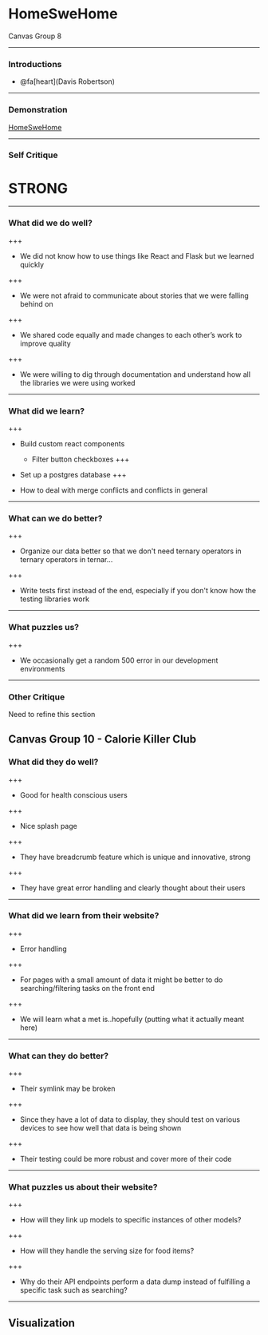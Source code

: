 # HomeSweHome

Canvas Group 8

---

### Introductions

- @fa[heart](Davis Robertson)
<!-- - Timothy Ho
- Rebekkah Koo
- Emily Kwong
- Godfrey Macasero -->

---

### Demonstration

[HomeSweHome](http://homeswehome.me)


---

### Self Critique

# STRONG

---

### What did we do well?

+++
- We did not know how to use things like React and Flask but we learned quickly

+++

- We were not afraid to communicate about stories that we were falling behind on

+++

- We shared code equally and made changes to each other’s work to improve quality

+++

- We were willing to dig through documentation and understand how all the libraries we were using worked
---
### What did we learn?

+++

- Build custom react components
    - Filter button checkboxes
+++

- Set up a postgres database
+++

- How to deal with merge conflicts and conflicts in general

---
### What can we do better?
+++

- Organize our data better so that we don't need ternary operators in ternary operators in ternar...

+++

- Write tests first instead of the end, especially if you don't know how the testing libraries work

---
### What puzzles us?
+++

- We occasionally get a random 500 error in our development environments

---
### Other Critique

Need to refine this section

Canvas Group 10 - Calorie Killer Club
---
### What did they do well?

+++

- Good for health conscious users

+++

- Nice splash page

+++

- They have breadcrumb feature which is unique and innovative, strong 

+++

- They have great error handling and clearly thought about their users 
---

### What did we learn from their website?
+++

- Error handling

+++

- For pages with a small amount of data it might be better to do searching/filtering tasks on the front end 

+++

- We will learn what a met is..hopefully (putting what it actually meant here)

---

### What can they do better?

+++

- Their symlink may be broken

+++

- Since they have a lot of data to display, they should test on various devices to see how well that data is being shown

+++

- Their testing could be more robust and cover more of their code

---

### What puzzles us about their website?

+++

- How will they link up models to specific instances of other models?

+++

- How will they handle the serving size for food items?

+++

- Why do their API endpoints perform a data dump instead of fulfilling a specific task such as searching? 

---

## Visualization